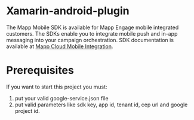 # Xamarin-android-plugin

The Mapp Mobile SDK is available for Mapp Engage mobile integrated customers.
The SDKs enable you to integrate mobile push and in-app messaging into your campaign orchestration.
SDK documentation is available at [Mapp Cloud Mobile Integration](https://mapp-wiki.atlassian.net/wiki/spaces/MIC/pages/430461/Xamarin+integration+for+Android+Mapp+Cloud).

# Prerequisites

If you want to start this project you must:
  1. put your valid google-service.json file
  2. put valid parameters like sdk key, app id, tenant id, cep url and google project id. 
